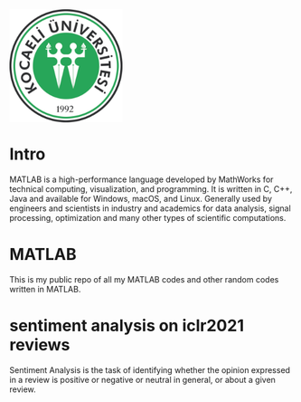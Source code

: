 <img src="images/kocaeli.jpg" align="center" width="200">

# Intro
MATLAB is a high-performance language developed by MathWorks for technical computing, visualization, and programming. It is written in C, C++, Java and available for Windows, macOS, and Linux. Generally used by engineers and scientists in industry and academics for data analysis, signal processing, optimization and many other types of scientific computations.

# MATLAB
This is my public repo of all my MATLAB codes and other random codes written in MATLAB.

# sentiment analysis on iclr2021 reviews
Sentiment Analysis is the task of identifying whether the opinion expressed in a review is positive or negative or neutral in general, or about a given review.
